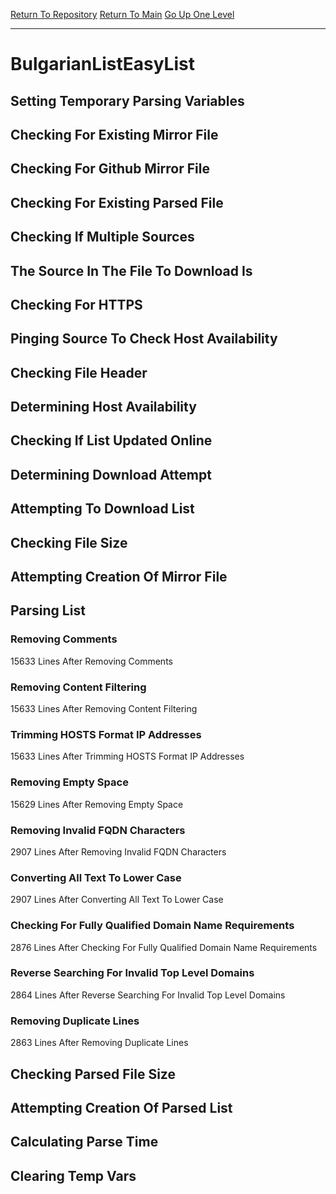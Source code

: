 [Return To Repository](https://github.com/deathbybandaid/piholeparser/)
[Return To Main](https://github.com/deathbybandaid/piholeparser/blob/master/RecentRunLogs/Mainlog.md)
[Go Up One Level](https://github.com/deathbybandaid/piholeparser/blob/master/RecentRunLogs/TopLevelScripts/30-Processing-External-Blacklists.md)
____________________________________
# BulgarianListEasyList
## Setting Temporary Parsing Variables
## Checking For Existing Mirror File
## Checking For Github Mirror File
## Checking For Existing Parsed File
## Checking If Multiple Sources
## The Source In The File To Download Is
## Checking For HTTPS
## Pinging Source To Check Host Availability
## Checking File Header
## Determining Host Availability
## Checking If List Updated Online
## Determining Download Attempt
## Attempting To Download List
## Checking File Size
## Attempting Creation Of Mirror File
## Parsing List
### Removing Comments
15633 Lines After Removing Comments
### Removing Content Filtering
15633 Lines After Removing Content Filtering
### Trimming HOSTS Format IP Addresses
15633 Lines After Trimming HOSTS Format IP Addresses
### Removing Empty Space
15629 Lines After Removing Empty Space
### Removing Invalid FQDN Characters
2907 Lines After Removing Invalid FQDN Characters
### Converting All Text To Lower Case
2907 Lines After Converting All Text To Lower Case
### Checking For Fully Qualified Domain Name Requirements
2876 Lines After Checking For Fully Qualified Domain Name Requirements
### Reverse Searching For Invalid Top Level Domains
2864 Lines After Reverse Searching For Invalid Top Level Domains
### Removing Duplicate Lines
2863 Lines After Removing Duplicate Lines
## Checking Parsed File Size
## Attempting Creation Of Parsed List
## Calculating Parse Time
## Clearing Temp Vars
